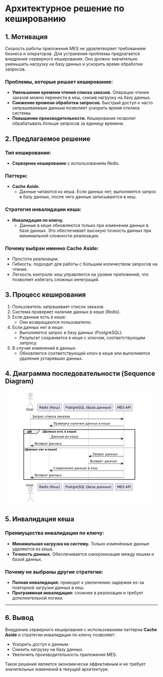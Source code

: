 # Архитектурное решение по кешированию

## 1. Мотивация

Скорость работы приложения MES не удовлетворяет требованиям бизнеса и операторов. Для устранения проблемы предлагается внедрение серверного кеширования. Оно должно значительно уменьшить нагрузку на базу данных и ускорить время обработки запросов.

### Проблемы, которые решает кеширование:
- **Уменьшение времени чтения списка заказов.** Операции чтения заказов можно перенести в кеш, снизив нагрузку на базу данных.
- **Снижение времени обработки запросов.** Быстрый доступ к часто запрашиваемым данным позволяет ускорить время отклика системы.
- **Повышение производительности.** Кеширование позволит обрабатывать больше запросов за единицу времени.

## 2. Предлагаемое решение

### Тип кеширования:
- **Серверное кеширование** с использованием Redis.

### Паттерн:
- **Cache Aside.**
    - Данные читаются из кеша. Если данных нет, выполняется запрос в базу данных, после чего данные записываются в кеш.

### Стратегия инвалидации кеша:
- **Инвалидация по ключу.**
    - Данные в кеше обновляются только при изменении данных в базе данных. Это обеспечивает высокую точность данных при минимальной сложности реализации.

### Почему выбран именно Cache Aside:
- Простота реализации.
- Гибкость: подходит для работы с большим количеством запросов на чтение.
- Легкость контроля: кеш управляется на уровне приложений, что позволяет избегать сложных интеграций.

## 3. Процесс кеширования

1. Пользователь запрашивает список заказов.
2. Система проверяет наличие данных в кеше (Redis).
3. Если данные есть в кеше:
    - Они возвращаются пользователю.
4. Если данных нет в кеше:
    - Выполняется запрос в базу данных (PostgreSQL).
    - Результат сохраняется в кеше с ключом, соответствующим запросу.
5. В случае изменений в данных:
    - Обновляется соответствующий ключ в кеше или выполняется удаление устаревших данных.

## 4. Диаграмма последовательности (Sequence Diagram)

![img.png](img.png)

## 5. Инвалидация кеша

### Преимущества инвалидации по ключу:
- **Минимальная нагрузка на систему.** Только изменённые данные удаляются из кеша.
- **Точность данных.** Обеспечивается синхронизация между кешем и базой данных.

### Почему не выбраны другие стратегии:
- **Полная инвалидация:** приводит к увеличению задержек из-за повторной загрузки данных в кеш.
- **Программная инвалидация:** сложнее в реализации и требует дополнительной логики.

---

## 6. Вывод

Внедрение серверного кеширования с использованием паттерна **Cache Aside** и стратегии инвалидации по ключу позволяет:
- Ускорить доступ к данным.
- Снизить нагрузку на базу данных.
- Увеличить производительность приложения MES.

Такое решение является экономически эффективным и не требует значительных изменений в текущей архитектуре.
